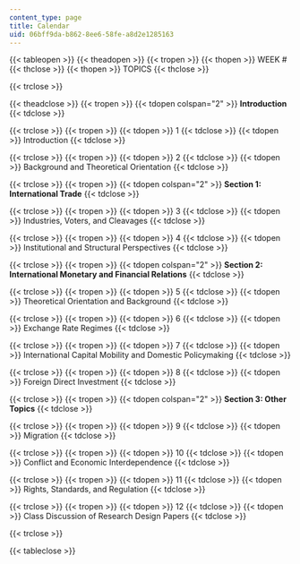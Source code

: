 ```yaml
---
content_type: page
title: Calendar
uid: 06bff9da-b862-8ee6-58fe-a8d2e1285163
---
```


{{< tableopen >}}
{{< theadopen >}}
{{< tropen >}}
{{< thopen >}}
WEEK #
{{< thclose >}}
{{< thopen >}}
TOPICS
{{< thclose >}}

{{< trclose >}}

{{< theadclose >}}
{{< tropen >}}
{{< tdopen colspan="2" >}}
**Introduction**
{{< tdclose >}}

{{< trclose >}}
{{< tropen >}}
{{< tdopen >}}
1
{{< tdclose >}}
{{< tdopen >}}
Introduction
{{< tdclose >}}

{{< trclose >}}
{{< tropen >}}
{{< tdopen >}}
2
{{< tdclose >}}
{{< tdopen >}}
Background and Theoretical Orientation
{{< tdclose >}}

{{< trclose >}}
{{< tropen >}}
{{< tdopen colspan="2" >}}
**Section 1: International Trade**
{{< tdclose >}}

{{< trclose >}}
{{< tropen >}}
{{< tdopen >}}
3
{{< tdclose >}}
{{< tdopen >}}
Industries, Voters, and Cleavages
{{< tdclose >}}

{{< trclose >}}
{{< tropen >}}
{{< tdopen >}}
4
{{< tdclose >}}
{{< tdopen >}}
Institutional and Structural Perspectives
{{< tdclose >}}

{{< trclose >}}
{{< tropen >}}
{{< tdopen colspan="2" >}}
**Section 2: International Monetary and Financial Relations**
{{< tdclose >}}

{{< trclose >}}
{{< tropen >}}
{{< tdopen >}}
5
{{< tdclose >}}
{{< tdopen >}}
Theoretical Orientation and Background
{{< tdclose >}}

{{< trclose >}}
{{< tropen >}}
{{< tdopen >}}
6
{{< tdclose >}}
{{< tdopen >}}
Exchange Rate Regimes
{{< tdclose >}}

{{< trclose >}}
{{< tropen >}}
{{< tdopen >}}
7
{{< tdclose >}}
{{< tdopen >}}
International Capital Mobility and Domestic Policymaking
{{< tdclose >}}

{{< trclose >}}
{{< tropen >}}
{{< tdopen >}}
8
{{< tdclose >}}
{{< tdopen >}}
Foreign Direct Investment
{{< tdclose >}}

{{< trclose >}}
{{< tropen >}}
{{< tdopen colspan="2" >}}
**Section 3: Other Topics**
{{< tdclose >}}

{{< trclose >}}
{{< tropen >}}
{{< tdopen >}}
9
{{< tdclose >}}
{{< tdopen >}}
Migration
{{< tdclose >}}

{{< trclose >}}
{{< tropen >}}
{{< tdopen >}}
10
{{< tdclose >}}
{{< tdopen >}}
Conflict and Economic Interdependence
{{< tdclose >}}

{{< trclose >}}
{{< tropen >}}
{{< tdopen >}}
11
{{< tdclose >}}
{{< tdopen >}}
Rights, Standards, and Regulation
{{< tdclose >}}

{{< trclose >}}
{{< tropen >}}
{{< tdopen >}}
12
{{< tdclose >}}
{{< tdopen >}}
Class Discussion of Research Design Papers
{{< tdclose >}}

{{< trclose >}}

{{< tableclose >}}